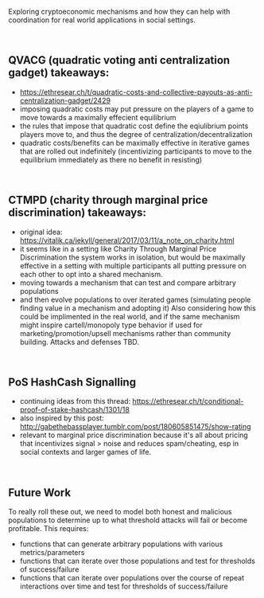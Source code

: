 Exploring cryptoeconomic mechanisms and how they can help with coordination for real world applications in social settings.

<br>

## QVACG (quadratic voting anti centralization gadget) takeaways:
- https://ethresear.ch/t/quadratic-costs-and-collective-payouts-as-anti-centralization-gadget/2429
- imposing quadratic costs may put pressure on the players of a game to move towards a maximally effecient equilibrium
- the rules that impose that quadratic cost define the eqiulibrium points players move to, and thus the degree of centralization/decentralization
- quadratic costs/benefits can be maximally effective in iterative games that are rolled out indefinitely (incentivizing participants to move to the equilibrium immediately as there no benefit in resisting)

<br>

## CTMPD (charity through marginal price discrimination) takeaways:
- original idea: https://vitalik.ca/jekyll/general/2017/03/11/a_note_on_charity.html
- it seems like in a setting like Charity Through Marginal Price Discrimination the system works in isolation, but would be maximally effective in a setting with multiple participants all putting pressure on each other to opt into a shared mechanism. 
- moving towards a mechanism that can test and compare arbitrary populations
- and then evolve populations to over iterated games (simulating people finding value in a mechanism and adopting it)
Also considering how this could be implimented in the real world, and if the same mechanism might inspire cartell/monopoly type behavior if used for marketing/promotion/upsell mechanisms rather than community building. Attacks and defenses TBD.

<br>

## PoS HashCash Signalling
- continuing ideas from this thread: https://ethresear.ch/t/conditional-proof-of-stake-hashcash/1301/18
- also inspired by this post: http://gabethebassplayer.tumblr.com/post/180605851475/show-rating
- relevant to marginal price discrimination because it's all about pricing that incentivizes signal > noise and reduces spam/cheating, esp in social contexts and larger games of life.

<br>

## Future Work

To really roll these out, we need to model both honest and malicious populations to determine up to what threshold attacks will fail or become profitable. This requires:
- functions that can generate arbitrary populations with various metrics/parameters
- functions that can iterate over those populations and test for thresholds of success/failure
- functions that can iterate over populations over the course of repeat interactions over time and test for thresholds of success/failure

<br>
